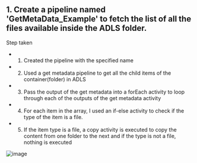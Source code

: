 ## 1. Create a pipeline named 'GetMetaData_Example' to fetch the list of all the files available inside the ADLS folder.

Step taken
- 1. Created the pipeline with the specified name
- 2. Used a get metadata pipeline to get all the child items of the container(folder) in ADLS
- 3. Pass the output of the get metadata into a forEach activity to loop through each of the outputs of the get metadata activity 
- 4. For each item in the array, I used an if-else activity to check if the type of the item is a file. 
- 5. If the item type is a file, a copy activity is executed to copy the content from one folder to the next and if the type is not a file, nothing is executed 

![image](https://github.com/Idowuilekura/AzureLibPracticeQuestions/assets/38056084/0dae6b26-19c6-48fa-8c09-af9ac1d066f2)
